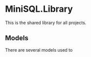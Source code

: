 # MiniSQL.Library

This is the shared library for all projects.

## Models

There are several models used to 